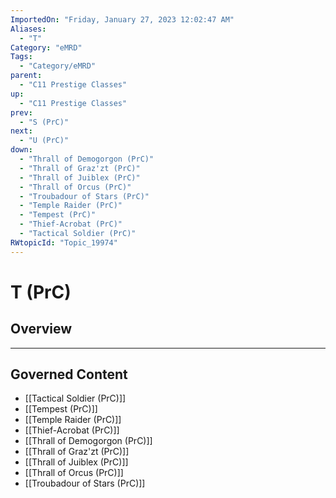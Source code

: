 ```yaml
---
ImportedOn: "Friday, January 27, 2023 12:02:47 AM"
Aliases:
  - "T"
Category: "eMRD"
Tags:
  - "Category/eMRD"
parent:
  - "C11 Prestige Classes"
up:
  - "C11 Prestige Classes"
prev:
  - "S (PrC)"
next:
  - "U (PrC)"
down:
  - "Thrall of Demogorgon (PrC)"
  - "Thrall of Graz'zt (PrC)"
  - "Thrall of Juiblex (PrC)"
  - "Thrall of Orcus (PrC)"
  - "Troubadour of Stars (PrC)"
  - "Temple Raider (PrC)"
  - "Tempest (PrC)"
  - "Thief-Acrobat (PrC)"
  - "Tactical Soldier (PrC)"
RWtopicId: "Topic_19974"
---
```

# T (PrC)
## Overview
---
## Governed Content
- [[Tactical Soldier (PrC)]]
- [[Tempest (PrC)]]
- [[Temple Raider (PrC)]]
- [[Thief-Acrobat (PrC)]]
- [[Thrall of Demogorgon (PrC)]]
- [[Thrall of Graz'zt (PrC)]]
- [[Thrall of Juiblex (PrC)]]
- [[Thrall of Orcus (PrC)]]
- [[Troubadour of Stars (PrC)]]

